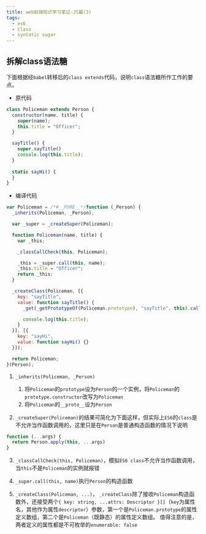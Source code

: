 ```yaml
---
title: web前端知识学习笔记-JS篇(3)
tags:
  - es6
  - class
  - syntatic sugar
---
```

## 拆解class语法糖
下面根据经`babel`转移后的`class extends`代码，说明`class`语法糖所作工作的要点。

* 原代码
```js
class Policeman extends Person {
  constructor(name, title) {
    super(name);
    this.title = "Officer";
  }

  sayTitle() {
    super.sayTitle()
    console.log(this.title);
  }
  
  static sayHi() {
  }
}
```

* 编译代码
```js
var Policeman = /*#__PURE__*/function (_Person) {
  _inherits(Policeman, _Person);

  var _super = _createSuper(Policeman);

  function Policeman(name, title) {
    var _this;

    _classCallCheck(this, Policeman);

    _this = _super.call(this, name);
    _this.title = "Officer";
    return _this;
  }

  _createClass(Policeman, [{
    key: "sayTitle",
    value: function sayTitle() {
      _get(_getPrototypeOf(Policeman.prototype), "sayTitle", this).call(this);

      console.log(this.title);
    }
  }], [{
    key: "sayHi",
    value: function sayHi() {}
  }]);

  return Policeman;
}(Person);
```
1. `_inherits(Policeman, _Person)`
    1. 将`Policeman`的`prototype`设为`Person`的一个实例，将`Policeman`的`prototype.constructor`改写为`Policeman`
    2. 将`Policeman`的`__proto__`设为`Person`

2. `_createSuper(Policeman)`的结果可简化为下面这样，但实际上`ES6`的`class`是不允许当作函数调用的，这里只是在`Person`是普通构造函数的情况下说明
```js
function (...args) {
  return Person.apply(this, ...args)
}
``` 

3. `_classCallCheck(this, Policeman)`，模拟`ES6 class`不允许当作函数调用，当`this`不是`Policeman`的实例就报错

4. `_super.call(this, name)`执行`Person`的构造函数

5. `_createClass(Policeman, ...)`，
`_createClass`除了接收`Policeman`构造函数外，还接受两个`{ key: string, ...attrs: Descriptor }[]`（`key`为属性名，其他作为属性`descriptor`）参数，第一个是`Policeman.prototype`的属性定义数组，第二个是`Policeman`（既静态）的属性定义数组。
值得注意的是，两者定义的属性都是不可枚举的`enumerable: false`